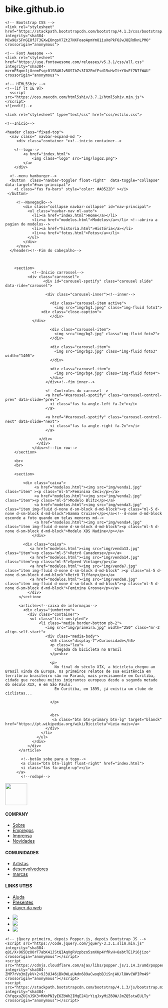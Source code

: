 # bike.github.io
<!DOCTYPE html>
<html>
<head>
	<title>VintageBike</title>
	<link rel="icon" href="img/icon1.png">
	<meta charset="utf-8">
	<meta name="viewport" content="width=device-width, initial-scale=1, shrink-to-fit=no">

    <!-- Bootstrap CSS -->
    <link rel="stylesheet" href="https://stackpath.bootstrapcdn.com/bootstrap/4.1.3/css/bootstrap.min.css" integrity="sha384-MCw98/SFnGE8fJT3GXwEOngsV7Zt27NXFoaoApmYm81iuXoPkFOJwJ8ERdknLPMO" crossorigin="anonymous">

    <!-- Font Awesome -->
    <link rel="stylesheet" href="https://use.fontawesome.com/releases/v5.3.1/css/all.css" integrity="sha384-mzrmE5qonljUremFsqc01SB46JvROS7bZs3IO2EmfFsd15uHvIt+Y8vEf7N7fWAU" crossorigin="anonymous">

    <!-- HTML5Shiv -->
    <!--[if lt IE 9]>
      <script src="https://oss.maxcdn.com/html5shiv/3.7.2/html5shiv.min.js"></script>
    <![endif]-->

	<link rel="stylesheet" type="text/css" href="css/estilo.css">	
  </head>
<body id="fundo">

	<!--Inicio-->

    <header class="fixed-top">
      <nav class=" navbar-expand-md ">
      	 <div class="container "><!--inicio container-->

      	<!--logo-->
			<a href="index.html">
				<img class="logo" src="img/logo2.png">
			</a>
		</div>
		
      <!--menu hamburger-->    
      <button  class="navbar-toggler float-right"  data-toggle="collapse" data-target="#nav-principal">
        <i class="fas fa-bars" style="color: #A0522D" ></i>
     </button>
    
		 <!--Navegação-->	
			<div class="collapse navbar-collapse" id="nav-principal">
	          <ul class="navbar-nav ml-auto">
	            <li><a href="index.html">Home</a></li>
	            <li><a href="modelos.html">Modelos</a></li> <!--abrira a pagian de modelos-->
	            <li><a href="historia.html">História</a></li>
	            <li><a href="fotos.html">Fotos</a></li>
	          </ul>
	        </div>
	   	 </nav>   	 
      </header><!--Fim do cabeçalho-->



		<section>
  		      	<!--Inicio carrossel-->
              <div class="carrossel">
			         <div id="carousel-spotify" class="carousel slide" data-ride="carousel">

			          <div class="carousel-inner"><!--inner-->
			            
			            <div class="carousel-item active">
			              <img src="img/bg1.jpeg" class="img-fluid foto1">
                    <div class="close-caption">
			            </div>
                </div>

			            <div class="carousel-item">
			              <img src="img/bg2.jpg" class="img-fluid foto2">
			            </div>

			            <div class="carousel-item">
			              <img src="img/bg3.jpg" class="img-fluid foto3" width="1400">
			            </div>

			            <div class="carousel-item">
			              <img src="img/bg4.jpg" class="img-fluid foto4">              
			            </div>
			          </div><!--fim inner-->

			          <!--Controles do carrosel-->
			          <a href="#carousel-spotify" class="carousel-control-prev" data-slide="prev">
			            <i class="fas fa-angle-left fa-2x"></i>
			          </a>

			          <a href="#carousel-spotify" class="carousel-control-next" data-slide="next">
			            <i class="fas fa-angle-right fa-2x"></i>
			          </a>

			       </div>
			      </div>
			    </div><!--fim row-->
        </section>

        <br>
        <br>
  
        <section>             
        
           	<div class="caixa">
                 <a href="modelos.html"><img src="img/venda1.jpg" class="item" ><p class="ml-5">Feminina Ceci</p></a>    
                 <a href="modelos.html"><img src="img/venda2.jpg" class="item"><p class="ml-5">Modelo Blitz</p></a>
                 <a href="modelos.html"><img src="img/venda3.jpg" class="item img-fluid d-none d-sm-block d-md-block"><p class="ml-5 d-none d-sm-block d-md-block">Gamma Cruizer</p></a><!--d-none d-md-block esconde a foto quando em telas menores md-->
                 <a href="modelos.html"><img src="img/venda4.jpg" class="item img-fluid d-none d-sm-block d-md-block"><p class="ml-5 d-none d-sm-block d-md-block">Modelo XDS Nadine</p></a> 
                </div>

            <div class="caixa">
               <a href="modelos.html"><img src="img/venda13.jpg" class="item"><p class="ml-5">Retrô Canadense</p></a>
               <a href="modelos.html"><img src="img/venda14.jpg" class="item"><p class="ml-5">Speed Vintage</p></a>
               <a href="modelos.html"><img src="img/venda7.jpg" class="item img-fluid d-none d-sm-block d-md-block" ><p class="ml-5 d-none d-sm-block d-md-block">Retrô Tiffany</p></a>
               <a href="modelos.html"><img src="img/venda8.jpg" class="item img-fluid d-none d-sm-block d-md-block"><p class="ml-5 d-none d-sm-block d-md-block">Feminina Groove</p></a>
              </div>
          </section>

          <article><!--caixa de informaçao-->
            <div class="jumbotron">
              <div class="container">
               <ul class="list-unstyled">
                   <li class="media border-bottom pb-2">
                      <img src="img/primeira.jpg" width="250" class="mr-2 align-self-start">
                      <div class="media-body">
                        <h5 class="display-7">Curiosidade</h5>
                        <p class="lea">
                          Chegada da bicicleta no Brasil
                        </p><hr>

                        <p>
                          No final do século XIX, a bicicleta chegou ao Brasil vinda da Europa. Os primeiros relatos de sua existência em território brasileiro são no Paraná, mais precisamente em Curitiba, cidade que recebeu muitos imigrantes europeus desde a segunda metade do século XIX, e em São Paulo.
                          Em Curitiba, em 1895, já existia um clube de ciclistas... 
                          
                        </p>


                        <br>
                         <a class="btn btn-primary btn-lg" target="blanck" href="https://pt.wikipedia.org/wiki/Bicicleta">Leia mais</a>
                      </div>
                    </li>
                  </ul>  
                </div>               
              </div>              
          </article>

           <!--botão sobe para o topo--> 
           <a class="btn btn-light float-right" href="index.html">
           <i class="fas fa-angle-up"></i>
         </a>
           <!--rodapé-->
  <footer>
    <div class="container">
      <div class="row">
        <div class="col-md-2">
        	<a href="index.html"><img src="img/bkfooter2.png" width="70" class="ml-1 mt-3 bike2"></a>
         </div>
          <div class="col-2 col-sm-2 col-md-2">
            <h4>COMPANY</h4>
            <ul class="navbar-nav">
              <li><a href="">Sobre</a></li>
              <li><a href="">Empregos</a></li>
              <li><a href="">Imprensa</a></li>
              <li><a href="">Novidades</a></li>
            </ul>
          </div>
          <div class="col-md-2">
           <h4>COMUNIDADES</h4>
           <ul class="navbar-nav">
              <li><a href="">Artistas</a></li>
              <li><a href="">desenvolvedores</a></li>
              <li><a href="">marcas</a></li>
            </ul>
          </div>
          <div class="col-md-2">
           <h4>LINKS UTEIS</h4>
           <ul class="navbar-nav">
              <li><a href="">Ajuda</a></li>
              <li><a href="">Presentes</a></li>
              <li><a href="">player da web</a></li>
            </ul>
          </div>
          <div class="col-md-4">
            <ul>
              <li>
                <a href=""><img src="img/facebook.png"></a>
              </li>
              <li>
                <a href=""><img src="img/twitter.png"></a>
              </li>
              <li>
                <a href=""><img src="img/instagram.png"></a>
              </li>
            </ul>
          </div>
        </div>
      </div>
    </div>
      
  </footer>
   </div><!--fim container-->


<!-- JavaScript (Opcional) -->
    <!-- jQuery primeiro, depois Popper.js, depois Bootstrap JS -->
    <script src="https://code.jquery.com/jquery-3.3.1.slim.min.js" integrity="sha384-q8i/X+965DzO0rT7abK41JStQIAqVgRVzpbzo5smXKp4YfRvH+8abtTE1Pi6jizo" crossorigin="anonymous"></script>
    <script src="https://cdnjs.cloudflare.com/ajax/libs/popper.js/1.14.3/umd/popper.min.js" integrity="sha384-ZMP7rVo3mIykV+2+9J3UJ46jBk0WLaUAdn689aCwoqbBJiSnjAK/l8WvCWPIPm49" crossorigin="anonymous"></script>
    <script src="https://stackpath.bootstrapcdn.com/bootstrap/4.1.3/js/bootstrap.min.js" integrity="sha384-ChfqqxuZUCnJSK3+MXmPNIyE6ZbWh2IMqE241rYiqJxyMiZ6OW/JmZQ5stwEULTy" crossorigin="anonymous"></script>

  </body>
</html>

